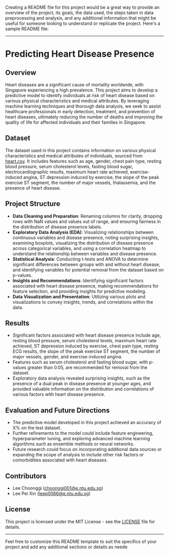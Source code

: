 Creating a README file for this project would be a great way to provide an overview of the project, its goals, the data used, the steps taken in data preprocessing and analysis, and any additional information that might be useful for someone looking to understand or replicate the project. Here's a sample README file:

---

# Predicting Heart Disease Presence

## Overview
Heart diseases are a significant cause of mortality worldwide, with Singapore experiencing a high prevalence. This project aims to develop a predictive model to identify individuals at risk of heart disease based on various physical characteristics and medical attributes. By leveraging machine learning techniques and thorough data analysis, we seek to assist healthcare professionals in early detection, treatment, and prevention of heart diseases, ultimately reducing the number of deaths and improving the quality of life for affected individuals and their families in Singapore.

## Dataset
The dataset used in this project contains information on various physical characteristics and medical attributes of individuals, sourced from [heart.csv](heart.csv). It includes features such as age, gender, chest pain type, resting blood pressure, serum cholesterol levels, fasting blood sugar, electrocardiographic results, maximum heart rate achieved, exercise-induced angina, ST depression induced by exercise, the slope of the peak exercise ST segment, the number of major vessels, thalassemia, and the presence of heart disease.

## Project Structure
- **Data Cleaning and Preparation**: Renaming columns for clarity, dropping rows with NaN values and values out of range, and ensuring fairness in the distribution of disease presence labels.
- **Exploratory Data Analysis (EDA)**: Visualizing relationships between continuous variables and disease presence, noting surprising insights, examining boxplots, visualizing the distribution of disease presence across categorical variables, and using a correlation heatmap to understand the relationship between variables and disease presence.
- **Statistical Analysis**: Conducting t-tests and ANOVA to determine significant differences between groups with and without heart disease, and identifying variables for potential removal from the dataset based on p-values.
- **Insights and Recommendations**: Identifying significant factors associated with heart disease presence, making recommendations for feature selection, and providing insights for predictive modeling.
- **Data Visualization and Presentation**: Utilizing various plots and visualizations to convey insights, trends, and correlations within the data.

## Results
- Significant factors associated with heart disease presence include age, resting blood pressure, serum cholesterol levels, maximum heart rate achieved, ST depression induced by exercise, chest pain type, resting ECG results, the slope of the peak exercise ST segment, the number of major vessels, gender, and exercise-induced angina.
- Features such as serum cholesterol and fasting blood sugar, with p-values greater than 0.05, are recommended for removal from the dataset.
- Exploratory data analysis revealed surprising insights, such as the presence of a dual peak in disease presence at younger ages, and provided valuable information on the distribution and correlations of various factors with heart disease presence.

## Evaluation and Future Directions
- The predictive model developed in this project achieved an accuracy of X% on the test dataset.
- Further refinements to the model could include feature engineering, hyperparameter tuning, and exploring advanced machine learning algorithms such as ensemble methods or neural networks.
- Future research could focus on incorporating additional data sources or expanding the scope of analysis to include other risk factors or comorbidities associated with heart diseases.

## Contributors
- Lee Choonggi (choonggi001@e.ntu.edu.sg)
- Lee Pei Xin (leep0066@e.ntu.edu.sg)

## License
This project is licensed under the MIT License - see the [LICENSE](LICENSE) file for details.

---
Feel free to customize this README template to suit the specifics of your project and add any additional sections or details as neede
